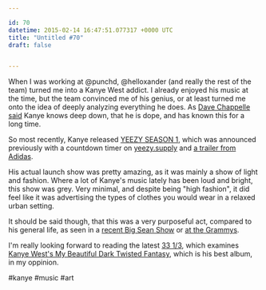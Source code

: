```yaml
---

id: 70
datetime: 2015-02-14 16:47:51.077317 +0000 UTC
title: "Untitled #70"
draft: false


---
```


When I was working at @punchd, @helloxander (and really the rest of the team) turned me into a Kanye West addict. I already enjoyed his music at the time, but the team convinced me of his genius, or at least turned me onto the idea of deeply analyzing everything he does. As [Dave Chappelle said](https://www.youtube.com/watch?v=R4SYIfhzMmU) Kanye knows deep down, that he is dope, and has known this for a long time.

So most recently, Kanye released [YEEZY SEASON 1](https://www.youtube.com/watch?v=TEYaLzRDyIA), which was announced previously with a countdown timer on [yeezy.supply](http://yeezy.supply/) and [a trailer from Adidas](https://www.youtube.com/watch?v=iXOQrlx3EAM).

His actual launch show was pretty amazing, as it was mainly a show of light and fashion. Where a lot of Kanye's music lately has been loud and bright, this show was grey. Very minimal, and despite being "high fashion", it did feel like it was advertising the types of clothes you would wear in a relaxed urban setting.

It should be said though, that this was a very purposeful act, compared to his general life, as seen in a [recent Big Sean Show](http://pitchfork.com/news/58379-kanye-west-performs-calls-out-nike-during-big-sean-show/) or [at the Grammys](http://uk.businessinsider.com/grammys-taylor-swift-and-kanye-west-2015-2?r=US).


I'm really looking forward to reading the latest [33 1/3](https://en.wikipedia.org/wiki/33%!E(MISSING)2%93), which examines [Kanye West's My Beautiful Dark Twisted Fantasy](http://www.bloomsbury.com/us/kanye-wests-my-beautiful-dark-twisted-fantasy-9781623565428/), which is his best album, in my oppinion.


#kanye #music #art
